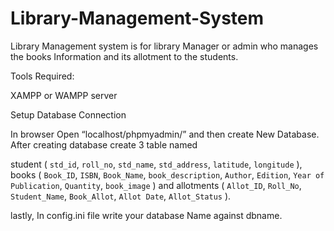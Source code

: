 # Library-Management-System

Library Management system is for library Manager or admin who manages the books Information and its allotment to the students.

Tools Required:

XAMPP or WAMPP server

Setup Database Connection

In browser Open “localhost/phpmyadmin/” and then create New Database.
After creating database create 3 table named

student ( `std_id`, `roll_no`, `std_name`, `std_address`, `latitude`, `longitude` ),
books ( `Book_ID`, `ISBN`, `Book_Name`, `book_description`, `Author`, `Edition`, `Year of Publication`, `Quantity`, `book_image` ) and 
allotments ( `Allot_ID`, `Roll_No`, `Student_Name`, `Book_Allot`, `Allot Date`, `Allot_Status` ).

lastly, In config.ini file write your database Name against dbname.

